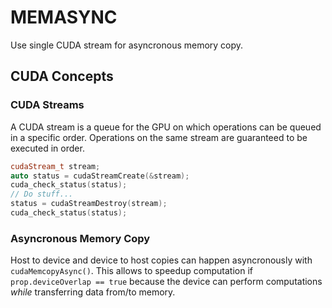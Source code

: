# MEMASYNC

Use single CUDA stream for asyncronous memory copy.
## CUDA Concepts

### CUDA Streams

A CUDA stream is a queue for the GPU on which operations can be queued in a specific order. Operations on the same stream are guaranteed to be executed in order.

```cpp
cudaStream_t stream;
auto status = cudaStreamCreate(&stream);
cuda_check_status(status);
// Do stuff...
status = cudaStreamDestroy(stream);
cuda_check_status(status);
```

### Asyncronous Memory Copy

Host to device and device to host copies can happen asyncronously with `cudaMemcopyAsync()`. This allows to speedup computation if `prop.deviceOverlap == true` because the device can perform computations _while_ transferring data from/to memory.
